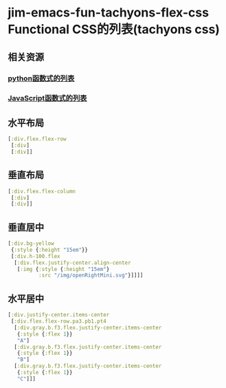 # jim-emacs-fun-tachyons-flex-css Functional CSS的列表(tachyons css)

## 相关资源
### [python函数式的列表](https://github.com/FPTensorFlow/jim-emacs-fun-py)
### [JavaScript函数式的列表](https://github.com/chanshunli/jim-emacs-fun-es6)

## 水平布局

``` clojure
[:div.flex.flex-row
 [:div]
 [:div]]
```

## 垂直布局

``` clojure
[:div.flex.flex-column
 [:div]
 [:div]]
```

## 垂直居中

``` clojure
[:div.bg-yellow
 {:style {:height "15em"}}
 [:div.h-100.flex
  [:div.flex.justify-center.align-center
   [:img {:style {:height "15em"}
          :src "/img/openRightMini.svg"}]]]]
```

## 水平居中

``` clojure
[:div.justify-center.items-center
 [:div.flex.flex-row.pa3.pb1.pt4
  [:div.gray.b.f3.flex.justify-center.items-center
   {:style {:flex 1}}
   "A"]
  [:div.gray.b.f3.flex.justify-center.items-center
   {:style {:flex 1}}
   "B"]
  [:div.gray.b.f3.flex.justify-center.items-center
   {:style {:flex 1}}
   "C"]]]
```
